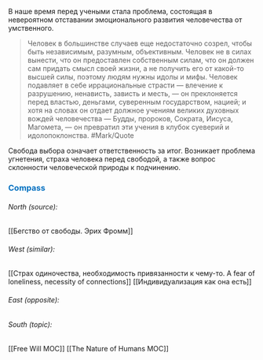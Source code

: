 В наше время перед учеными стала проблема, состоящая в невероятном отставании эмоционального развития человечества от умственного.

> Человек в большинстве случаев еще недостаточно созрел, чтобы быть независимым, разумным, объективным. Человек не в силах вынести, что он предоставлен собственным силам, что он должен сам придать смысл своей жизни, а не получить его от какой-то высшей силы, поэтому людям нужны идолы и мифы. Человек подавляет в себе иррациональные страсти — влечение к разрушению, ненависть, зависть и месть, — он преклоняется перед властью, деньгами, суверенным государством, нацией; и хотя на словах он отдает должное учениям великих духовных вождей человечества — Будды, пророков, Сократа, Иисуса, Магомета, — он превратил эти учения в клубок суеверий и идолопоклонства. #Mark/Quote 

Свобода выбора означает ответственность за итог. Возникает проблема угнетения, страха человека перед свободой, а также вопрос склонности человеческой природы к подчинению.





### <span style="color:#0070c0">Compass</span>
###### North (source):
[[Бегство от свободы. Эрих Фромм]]

###### West (similar):
[[Страх одиночества, необходимость привязанности к чему-то. A fear of loneliness, necessity of connections]]
[[Индивидуализация как она есть]]

###### East (opposite):


###### South (topic):
[[Free Will MOC]]
[[The Nature of Humans MOC]]
